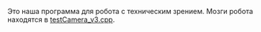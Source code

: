 Это наша программа для робота с техническим зрением. Мозги робота находятся в [testCamera_v3.cpp](testCamera_v3.cpp).
